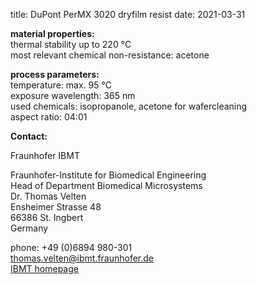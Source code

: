 title: DuPont PerMX 3020 dryfilm resist
date: 2021-03-31

__material properties:__  	
thermal stability up to	220 °C  
most relevant chemical non-resistance:	acetone

	
__process parameters:__   	
temperature:	max. 95 °C  
exposure wavelength:	365 nm  
used chemicals:	isopropanole, acetone for wafercleaning  	
aspect ratio:	04:01
<!--break-->
__Contact:__

Fraunhofer IBMT

Fraunhofer-Institute for Biomedical Engineering  
Head of Department Biomedical Microsystems  
Dr. Thomas Velten  
Ensheimer Strasse 48   
66386 St. Ingbert   
Germany

phone: +49 (0)6894 980-301   
thomas.velten@ibmt.fraunhofer.de  
[IBMT homepage](http://www.ibmt.fraunhofer.de/fhg/ibmt_en/biomedical_engineering/biomedical_microsystems/microsensors_microfluidics/index.jsp)